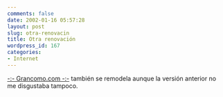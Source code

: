 ```yaml
---
comments: false
date: 2002-01-16 05:57:28
layout: post
slug: otra-renovacin
title: Otra renovación
wordpress_id: 167
categories:
- Internet
---
```


[-:- Grancomo.com -:-](http://www.grancomo.com/index.php) también se remodela aunque la versión anterior no me disgustaba tampoco.




 
